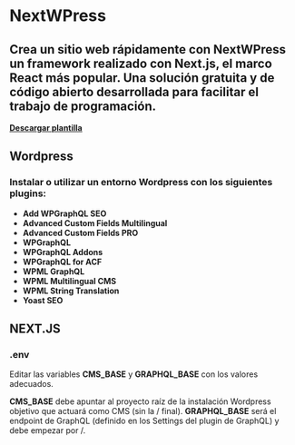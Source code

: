 # NextWPress

## Crea un sitio web rápidamente con NextWPress un framework realizado con Next.js, el marco React más popular. Una solución gratuita y de código abierto desarrollada para facilitar el trabajo de programación.

**[Descargar plantilla](https://github.com/Hacce-Desarrollo/nextwpress)**


## Wordpress

### Instalar o utilizar un entorno Wordpress con los siguientes plugins:
- **Add WPGraphQL SEO**
- **Advanced Custom Fields Multilingual**
- **Advanced Custom Fields PRO**
- **WPGraphQL**
- **WPGraphQL Addons**
- **WPGraphQL for ACF**
- **WPML GraphQL**
- **WPML Multilingual CMS**
- **WPML String Translation**
- **Yoast SEO**


## NEXT.JS

### .env

Editar las variables **CMS_BASE** y **GRAPHQL_BASE** con los valores adecuados.

**CMS_BASE** debe apuntar al proyecto raíz de la instalación Wordpress objetivo que actuará como CMS (sin la / final).
**GRAPHQL_BASE** será el endpoint de GraphQL (definido en los Settings del plugin de GraphQL) y debe empezar por /.
